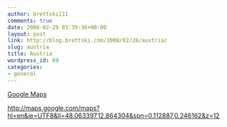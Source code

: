 ```yaml
---
author: brettski111
comments: true
date: 2008-02-29 03:39:36+00:00
layout: post
link: http://blog.brettski.com/2008/02/28/austria/
slug: austria
title: Austria
wordpress_id: 89
categories:
- general
---
```


[Google Maps](http://maps.google.com/maps?hl=en&ie=UTF8&ll=48.063397,12.864304&spn=0.112887,0.246162&z=12)

http://maps.google.com/maps?hl=en&ie=UTF8&ll=48.063397,12.864304&spn=0.112887,0.246162&z=12
